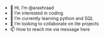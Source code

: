 - 👋 Hi, I’m @arashraad
- 👀 I’m interested in coding
- 🌱 I’m currently learning python and SQL
- 💞️ I’m looking to collaborate on lite projects
- 📫 How to reach me via message here

<!---
arashraad/arashraad is a ✨ special ✨ repository because its `README.md` (this file) appears on your GitHub profile.
You can click the Preview link to take a look at your changes.
--->
